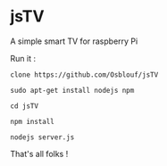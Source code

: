 jsTV
====

A simple smart TV for raspberry Pi

Run it :

	clone https://github.com/Osblouf/jsTV

	sudo apt-get install nodejs npm

	cd jsTV

	npm install

	nodejs server.js

That's all folks !
